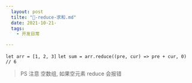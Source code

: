 ```yaml
---
  layout: post
  tilte: "🚢-reduce-求和.md"
  date: 2021-10-21-
  tags: 
    - 开发日常

---
```


`
let arr = [1, 2, 3]
`
`
let sum = arr.reduce((pre, cur) => pre + cur, 0)  // 6
`
>PS 注意 空数组, 如果空元素 reduce 会报错
